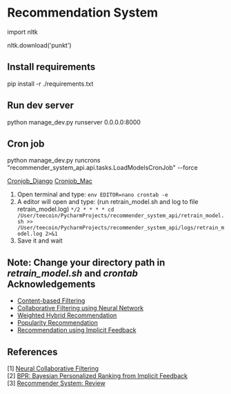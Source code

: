 Recommendation System
=======
import nltk

nltk.download('punkt')

Install requirements
------------
pip install -r ./requirements.txt

Run dev server
------------
python manage_dev.py runserver 0.0.0.0:8000


Cron job
------------
python manage_dev.py runcrons "recommender_system_api.api.tasks.LoadModelsCronJob" --force

[Cronjob_Django](https://blog.khophi.co/django-management-commands-via-cron/)
[Cronjob_Mac](https://ole.michelsen.dk/blog/schedule-jobs-with-crontab-on-mac-osx.html)

1. Open terminal and type: `env EDITOR=nano crontab -e`
2. A editor will open and type: (run retrain_model.sh and log to file retrain_model.log)
   `*/2 * * * * cd /User/teecoin/PycharmProjects/recommender_system_api/retrain_model.sh >> /User/teecoin/PycharmProjects/recommender_system_api/logs/retrain_model.log 2>&1`
3. Save it and wait

**Note**: Change your directory path in *retrain_model.sh* and *crontab*
Acknowledgements
----------------

- [Content-based Filtering](#)
- [Collaborative Filtering using Neural Network](https://arxiv.org/pdf/1708.05031.pdf)
- [Weighted Hybrid Recommendation](#)
- [Popularity Recommendation](#)
- [Recommendation using Implicit Feedback](#)

References
----------

[1] [Neural Collaborative Filtering](https://arxiv.org/pdf/1708.05031.pdf)  
[2] [BPR: Bayesian Personalized Ranking from Implicit Feedback](https://arxiv.org/pdf/1205.2618.pdf)  
[3] [Recommender System: Review](https://pdfs.semanticscholar.org/87d4/f4e19ad4fe140a40aebb24e4b7c6a9112332.pdf) 




